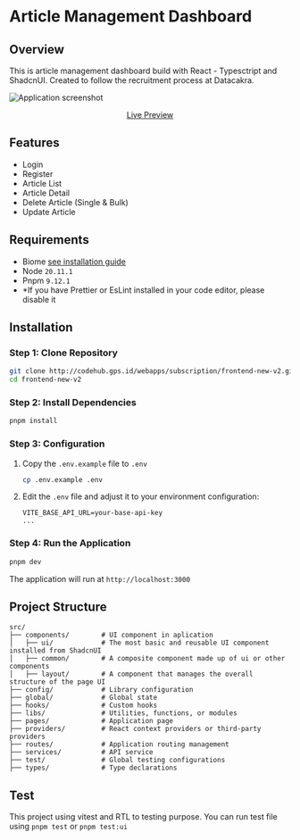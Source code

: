 # Article Management Dashboard

## Overview
This is article management dashboard build with React - Typesctript and ShadcnUI. Created to follow the recruitment process at Datacakra.

![Application screenshot](https://res.cloudinary.com/draaoe7rc/image/upload/v1746935782/test/d6d5bc6a-0b6f-4b82-bcba-07000935227c.png)

<div align="center">
<a href="https://peaceful-naiad-36244f.netlify.app/">Live Preview</a>
</div>

## Features

- Login
- Register
- Article List
- Article Detail
- Delete Article (Single & Bulk)
- Update Article

## Requirements

- Biome [see installation guide](https://marketplace.visualstudio.com/items?itemName=biomejs.biome)
- Node `20.11.1`
- Pnpm `9.12.1`
- \*If you have Prettier or EsLint installed in your code editor, please disable it

## Installation

### Step 1: Clone Repository

```bash
git clone http://codehub.gps.id/webapps/subscription/frontend-new-v2.git
cd frontend-new-v2
```

### Step 2: Install Dependencies

```bash
pnpm install
```

### Step 3: Configuration

1. Copy the `.env.example` file to `.env`
   ```bash
   cp .env.example .env
   ```
2. Edit the `.env` file and adjust it to your environment configuration:
   ```
   VITE_BASE_API_URL=your-base-api-key
   ...
   ```

### Step 4: Run the Application

```bash
pnpm dev
```

The application will run at `http://localhost:3000`

## Project Structure

```
src/
├── components/        # UI component in aplication
│   ├── ui/            # The most basic and reusable UI component installed from ShadcnUI
│   ├── common/        # A composite component made up of ui or other components
│   ├── layout/        # A component that manages the overall structure of the page UI
├── config/            # Library configuration
├── global/            # Global state
├── hooks/             # Custom hooks
├── libs/              # Utilities, functions, or modules
├── pages/             # Application page
├── providers/         # React context providers or third-party providers
├── routes/            # Application routing management
├── services/          # API service
├── test/              # Global testing configurations 
├── types/             # Type declarations
```

## Test

This project using vitest and RTL to testing purpose. You can run test file using `pnpm test` or `pnpm test:ui`

